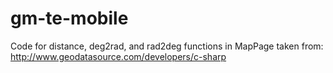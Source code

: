 # gm-te-mobile

Code for distance, deg2rad, and rad2deg functions in MapPage taken from:
  http://www.geodatasource.com/developers/c-sharp
